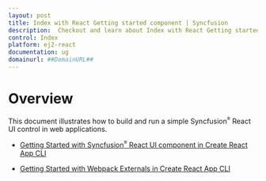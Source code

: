 ```yaml
---
layout: post
title: Index with React Getting started component | Syncfusion
description:  Checkout and learn about Index with React Getting started component of Syncfusion Essential JS 2 and more details.
control: Index 
platform: ej2-react
documentation: ug
domainurl: ##DomainURL##
---
```


# Overview

This document illustrates how to build and run a simple Syncfusion<sup style="font-size:70%">&reg;</sup> React UI control in web applications.

* [Getting Started with Syncfusion<sup style="font-size:70%">&reg;</sup> React UI component in Create React App CLI](./quick-start)

* [Getting Started with Webpack Externals in Create React App CLI](./webpack-externals)